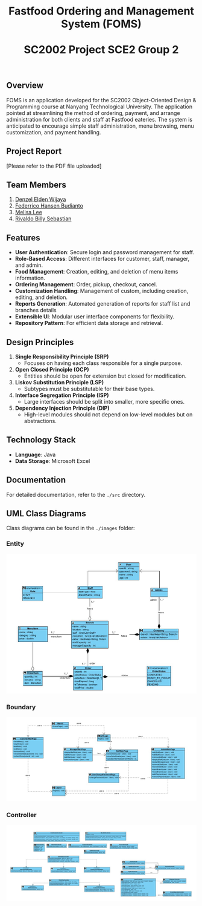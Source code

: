 <div align="center">

  # Fastfood Ordering and Management System (FOMS) <br/> <br/> SC2002 Project SCE2 Group 2

</div>
<br/>

## Overview

FOMS is an application developed for the SC2002 Object-Oriented Design & Programming course at Nanyang Technological University. The application pointed at streamlining the method of ordering, payment, and arrange administration for both clients and staff at Fastfood eateries. The system is anticipated to encourage simple staff administration, menu browsing, menu customization, and payment handling.

## Project Report
[Please refer to the PDF file uploaded]

## Team Members
<ol>
  <li><a href="https://github.com/denzel-afk">Denzel Elden Wijaya</a></li>
  <li><a href="https://github.com/jehantoro">Federrico Hansen Budianto</a></li>
  <li><a href="https://github.com/melee01">Melisa Lee</a></li>
  <li><a href="https://github.com/rivaldobilly">Rivaldo Billy Sebastian</a></li>
</ol>

## Features
- **User Authentication**: Secure login and password management for staff.
- **Role-Based Access**: Different interfaces for customer, staff, manager, and admin.
- **Food Management**: Creation, editing, and deletion of menu items information.
- **Ordering Management**: Order, pickup, checkout, cancel.
- **Customization Handling**: Management of custom, including creation, editing, and deletion.
- **Reports Generation**: Automated generation of reports for staff list and branches details
- **Extensible UI**: Modular user interface components for flexibility.
- **Repository Pattern**: For efficient data storage and retrieval.

## Design Principles

1. **Single Responsibility Principle (SRP)**
   - Focuses on having each class responsible for a single purpose.
2. **Open Closed Principle (OCP)**
   - Entities should be open for extension but closed for modification.
3. **Liskov Substitution Principle (LSP)**
   - Subtypes must be substitutable for their base types.
4. **Interface Segregation Principle (ISP)**
   - Large interfaces should be split into smaller, more specific ones.
5. **Dependency Injection Principle (DIP)**
   - High-level modules should not depend on low-level modules but on abstractions.

## Technology Stack

- **Language**: Java
- **Data Storage**: Microsoft Excel

## Documentation
For detailed documentation, refer to the `./src` directory.

## UML Class Diagrams

Class diagrams can be found in the `./images` folder:

### Entity

![Entity Diagrams](/images/entity.jpg)

### Boundary

![Boundary Diagrams](/images/boundary.jpg)

### Controller

![Controller Diagrams](/images/controller.jpg)

